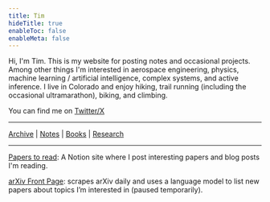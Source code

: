 ```yaml
---
title: Tim
hideTitle: true
enableToc: false
enableMeta: false
---
```



Hi, I'm Tim. This is my website for posting notes and occasional projects.  Among other things I'm interested in aerospace engineering, physics, machine learning / artificial intelligence, complex systems, and active inference. I live in Colorado and enjoy hiking, trail running (including the occasional ultramarathon), biking, and climbing.

You can find me on [Twitter/X](https://x.com/tims457)

---

[Archive](/Archive) | [Notes](/Notes) | [Books](/books) | [Research](/research)

---


[Papers to read](https://tims457.notion.site/bdb354e530134df4a386a5624badc029?v=20a85de48c2d4bb59a5316acf240c49e&pvs=4): A Notion site where I post interesting papers and blog posts I'm reading.

[arXiv Front Page](https://sullivantm.com/arxiv-frontpage): scrapes arXiv daily and uses a language model to list new papers about topics I’m interested in (paused temporarily).

